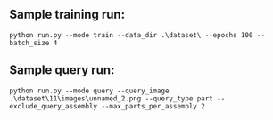 ## Sample training run:
```console
python run.py --mode train --data_dir .\dataset\ --epochs 100 --batch_size 4
```

## Sample query run:
```console
python run.py --mode query --query_image .\dataset\11\images\unnamed_2.png --query_type part --exclude_query_assembly --max_parts_per_assembly 2
```